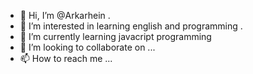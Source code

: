 - 👋 Hi, I’m @Arkarhein . 
- 👀 I’m interested in learning english and programming . 
- 🌱 I’m currently learning javacript programming
- 💞️ I’m looking to collaborate on ...
- 📫 How to reach me ...

<!---
Arkarhein-123/Arkarhein-123 is a ✨ special ✨ repository because its `README.md` (this file) appears on your GitHub profile.
You can click the Preview link to take a look at your changes.
--->
